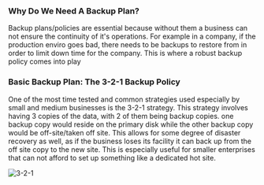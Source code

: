 ### Why Do We Need A Backup Plan?
Backup plans/policies are essential because without them a business can not ensure the continuity of it's operations. For example in a company, if the production enviro goes bad, there needs to be backups to restore from in order to limit down time for the company. This is where a robust backup policy comes into play


### Basic Backup Plan: The 3-2-1 Backup Policy
One of the most time tested and common strategies used especially by small and medium businesses is the 3-2-1 strategy. This strategy involves having 3 copies of the data, with 2 of them being backup copies. one backup copy would reside on the primary disk while the other backup copy would be off-site/taken off site. This allows for some degree of disaster recovery as well, as if the business loses its facility it can back up from the off site copy to the new site. This is especially useful for smaller enterprises that can not afford to set up something like a dedicated hot site. 

![3-2-1](https://raw.githubusercontent.com/SysAdminInfo/sysadmininfo.github.io/main/3-2-1.jpeg)

